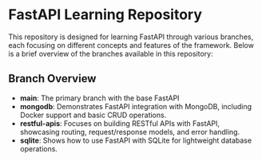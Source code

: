 # FastAPI Learning Repository
This repository is designed for learning FastAPI through various branches, each focusing on different concepts and features of the framework. Below is a brief overview of the branches available in this repository:

## Branch Overview

- **main**: The primary branch with the base FastAPI
- **mongodb**: Demonstrates FastAPI integration with MongoDB, including Docker support and basic CRUD operations.
- **restful-apis**: Focuses on building RESTful APIs with FastAPI, showcasing routing, request/response models, and error handling.
- **sqlite**: Shows how to use FastAPI with SQLite for lightweight database operations.